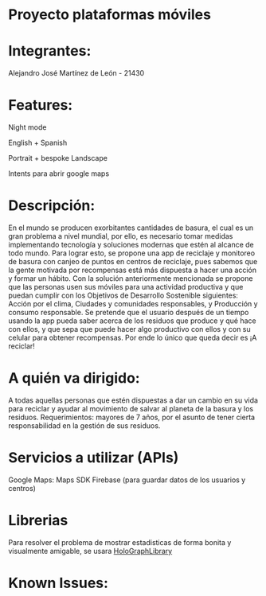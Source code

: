 # Proyecto plataformas móviles

# Integrantes:
Alejandro José Martínez de León - 21430

# Features:
Night mode

English + Spanish

Portrait + bespoke Landscape

Intents para abrir google maps

# Descripción:
En el mundo se producen exorbitantes cantidades de basura, el cual es un gran problema a nivel mundial, por ello, es necesario tomar medidas implementando tecnología y soluciones modernas que estén al alcance de todo mundo. Para lograr esto, se propone una app de reciclaje y monitoreo de basura con canjeo de puntos en centros de reciclaje, pues sabemos que la gente motivada por recompensas está más dispuesta a hacer una acción y formar un hábito. Con la solución anteriormente mencionada se propone que las personas usen sus móviles para una actividad productiva y que puedan cumplir con los Objetivos de Desarrollo Sostenible siguientes: Acción por el clima, Ciudades y comunidades responsables, y Producción y consumo responsable. Se pretende que el usuario después de un tiempo usando la app pueda saber acerca de los residuos que produce y qué hace con ellos, y que sepa que puede hacer algo productivo con ellos y con su celular para obtener recompensas. Por ende lo único que queda decir es ¡A reciclar! 

# A quién va dirigido:
A todas aquellas personas que estén dispuestas a dar un cambio en su vida para reciclar y ayudar al movimiento de salvar al planeta de la basura y los residuos. Requerimientos: mayores de 7 años, por el asunto de tener cierta responsabilidad en la gestión de sus residuos.

# Servicios a utilizar (APIs)
Google Maps: Maps SDK
Firebase (para guardar datos de los usuarios y centros)

# Librerias
Para resolver el problema de mostrar estadisticas de forma bonita y visualmente amigable, se usara [HoloGraphLibrary](https://github.com/Androguide/HoloGraphLibrary)

# Known Issues:
